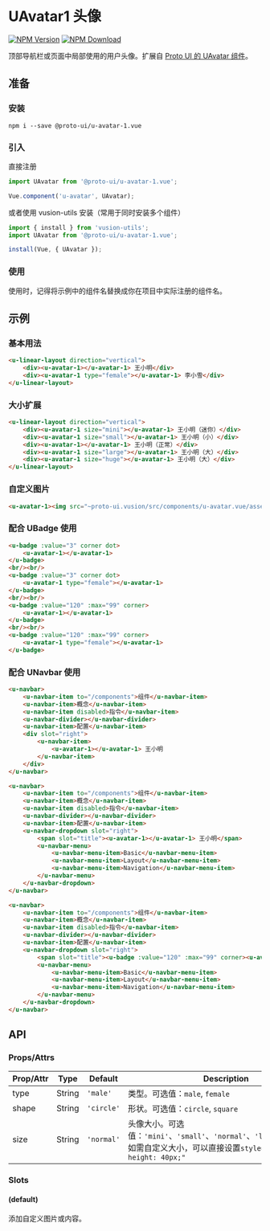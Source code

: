 # UAvatar1 头像

<s-component-labels :labels="[
    'UI 组件', '行内展示',
]"></s-component-labels>

[![NPM Version][npm-img]][npm-url]
[![NPM Download][download-img]][download-url]

[npm-img]: http://img.shields.io/npm/v/@proto-ui/u-avatar-1.vue.svg?style=flat-square
[npm-url]: http://npmjs.org/package/@proto-ui/u-avatar-1.vue
[download-img]: https://img.shields.io/npm/dm/@proto-ui/u-avatar-1.vue.svg?style=flat-square
[download-url]: https://npmjs.org/package/@proto-ui/u-avatar-1.vue

顶部导航栏或页面中局部使用的用户头像。扩展自 [Proto UI 的 UAvatar 组件](https://vusion.github.io/proto-ui/components/u-avatar)。

<u-linear-layout gap="small">
    <u-avatar-1></u-avatar-1>
    <u-avatar-1 type="female"></u-avatar-1>
</u-linear-layout>

## 准备

### 安装

``` shell
npm i --save @proto-ui/u-avatar-1.vue
```

### 引入

直接注册

``` js
import UAvatar from '@proto-ui/u-avatar-1.vue';

Vue.component('u-avatar', UAvatar);
```

或者使用 vusion-utils 安装（常用于同时安装多个组件）

``` js
import { install } from 'vusion-utils';
import UAvatar from '@proto-ui/u-avatar-1.vue';

install(Vue, { UAvatar });
```

### 使用

使用时，记得将示例中的组件名替换成你在项目中实际注册的组件名。

## 示例
### 基本用法

``` html
<u-linear-layout direction="vertical">
    <div><u-avatar-1></u-avatar-1> 王小明</div>
    <div><u-avatar-1 type="female"></u-avatar-1> 李小雪</div>
</u-linear-layout>
```

### 大小扩展

``` html
<u-linear-layout direction="vertical">
    <div><u-avatar-1 size="mini"></u-avatar-1> 王小明（迷你）</div>
    <div><u-avatar-1 size="small"></u-avatar-1> 王小明（小）</div>
    <div><u-avatar-1></u-avatar-1> 王小明（正常）</div>
    <div><u-avatar-1 size="large"></u-avatar-1> 王小明（大）</div>
    <div><u-avatar-1 size="huge"></u-avatar-1> 王小明（大）</div>
</u-linear-layout>
```

### 自定义图片

``` html
<u-avatar-1><img src="~proto-ui.vusion/src/components/u-avatar.vue/assets/music.png"></u-avatar-1> 多多
```

### 配合 UBadge 使用

```html
<u-badge :value="3" corner dot>
    <u-avatar-1></u-avatar-1>
</u-badge>
<br/><br/>
<u-badge :value="3" corner dot>
    <u-avatar-1 type="female"></u-avatar-1>
</u-badge>
<br/><br/>
<u-badge :value="120" :max="99" corner>
    <u-avatar-1></u-avatar-1>
</u-badge>
<br/><br/>
<u-badge :value="120" :max="99" corner>
    <u-avatar-1 type="female"></u-avatar-1>
</u-badge>
```

### 配合 UNavbar 使用

``` html
<u-navbar>
    <u-navbar-item to="/components">组件</u-navbar-item>
    <u-navbar-item>概念</u-navbar-item>
    <u-navbar-item disabled>指令</u-navbar-item>
    <u-navbar-divider></u-navbar-divider>
    <u-navbar-item>配置</u-navbar-item>
    <div slot="right">
        <u-navbar-item>
            <u-avatar-1></u-avatar-1> 王小明
        </u-navbar-item>
    </div>
</u-navbar>
```

``` html
<u-navbar>
    <u-navbar-item to="/components">组件</u-navbar-item>
    <u-navbar-item>概念</u-navbar-item>
    <u-navbar-item disabled>指令</u-navbar-item>
    <u-navbar-divider></u-navbar-divider>
    <u-navbar-item>配置</u-navbar-item>
    <u-navbar-dropdown slot="right">
        <span slot="title"><u-avatar-1></u-avatar-1> 王小明</span>
        <u-navbar-menu>
            <u-navbar-menu-item>Basic</u-navbar-menu-item>
            <u-navbar-menu-item>Layout</u-navbar-menu-item>
            <u-navbar-menu-item>Navigation</u-navbar-menu-item>
        </u-navbar-menu>
    </u-navbar-dropdown>
</u-navbar>
```

``` html
<u-navbar>
    <u-navbar-item to="/components">组件</u-navbar-item>
    <u-navbar-item>概念</u-navbar-item>
    <u-navbar-item disabled>指令</u-navbar-item>
    <u-navbar-divider></u-navbar-divider>
    <u-navbar-item>配置</u-navbar-item>
    <u-navbar-dropdown slot="right">
        <span slot="title"><u-badge :value="120" :max="99" corner><u-avatar-1></u-avatar-1></u-badge> 王小明</span>
        <u-navbar-menu>
            <u-navbar-menu-item>Basic</u-navbar-menu-item>
            <u-navbar-menu-item>Layout</u-navbar-menu-item>
            <u-navbar-menu-item>Navigation</u-navbar-menu-item>
        </u-navbar-menu>
    </u-navbar-dropdown>
</u-navbar>
```

## API

### Props/Attrs

| Prop/Attr | Type | Default | Description |
| --------- | ---- | ------- | ----------- |
| type | String | `'male'` | 类型。可选值：`male`, `female` |
| shape | String | `'circle'` | 形状。可选值：`circle`, `square` |
| size | String | `'normal'` | 头像大小。可选值：`'mini'`、`'small'`、`'normal'`、`'large'`、`'huge'`。如需自定义大小，可以直接设置`style="width: 40px; height: 40px;"` |

### Slots

#### (default)

添加自定义图片或内容。

